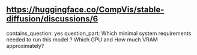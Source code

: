## https://huggingface.co/CompVis/stable-diffusion/discussions/6

contains_question: yes
question_part: Which minimal system requirements needed to run this model ? Which GPU and How much VRAM approximately?
